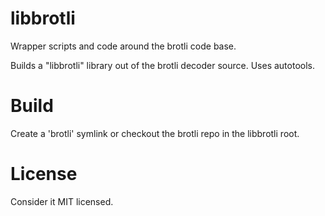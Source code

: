 # libbrotli

Wrapper scripts and code around the brotli code base.

Builds a "libbrotli" library out of the brotli decoder source. Uses autotools.

# Build

Create a 'brotli' symlink or checkout the brotli repo in the libbrotli root.

# License

Consider it MIT licensed.
